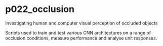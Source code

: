 # p022_occlusion
Investigating human and computer visual perception of occluded objects

Scripts used to train and test various CNN architectures on a range of occlusion conditions, measure performance and analyse unit responses.
